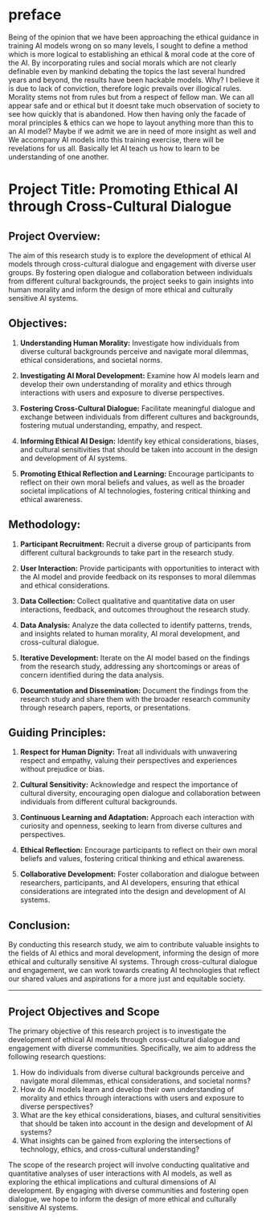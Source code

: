 # preface
  Being of the opinion that we have been approaching the ethical guidance in training AI models wrong on so many levels, I sought to define a method which is more logical to establishing an ethical & moral code at the core of the AI. By incorporating rules  and social morals which are not clearly definable even by mankind debating the topics the last several hundred years and beyond, the results have been hackable models. Why? I believe it is due to lack of conviction, therefore logic prevails over illogical rules. Morality stems not from rules but from a respect of fellow man. We can all appear safe and or ethical but it doesnt take much observation of society to see how quickly that is abandoned. How then having only the facade of moral principles & ethics can we hope to layout anything more than this to an AI model? Maybe if we admit we are in need of more insight as well and We accompany AI models into this training exercise, there will be revelations for us all. Basically let AI teach us how to learn to be understanding of one another.


# Project Title: Promoting Ethical AI through Cross-Cultural Dialogue

## Project Overview:

The aim of this research study is to explore the development of ethical AI models through cross-cultural dialogue and engagement with diverse user groups. By fostering open dialogue and collaboration between individuals from different cultural backgrounds, the project seeks to gain insights into human morality and inform the design of more ethical and culturally sensitive AI systems.

## Objectives:

1. **Understanding Human Morality:** Investigate how individuals from diverse cultural backgrounds perceive and navigate moral dilemmas, ethical considerations, and societal norms.
  
2. **Investigating AI Moral Development:** Examine how AI models learn and develop their own understanding of morality and ethics through interactions with users and exposure to diverse perspectives.
  
3. **Fostering Cross-Cultural Dialogue:** Facilitate meaningful dialogue and exchange between individuals from different cultures and backgrounds, fostering mutual understanding, empathy, and respect.
  
4. **Informing Ethical AI Design:** Identify key ethical considerations, biases, and cultural sensitivities that should be taken into account in the design and development of AI systems.
  
5. **Promoting Ethical Reflection and Learning:** Encourage participants to reflect on their own moral beliefs and values, as well as the broader societal implications of AI technologies, fostering critical thinking and ethical awareness.

## Methodology:

1. **Participant Recruitment:** Recruit a diverse group of participants from different cultural backgrounds to take part in the research study.
  
2. **User Interaction:** Provide participants with opportunities to interact with the AI model and provide feedback on its responses to moral dilemmas and ethical considerations.
  
3. **Data Collection:** Collect qualitative and quantitative data on user interactions, feedback, and outcomes throughout the research study.
  
4. **Data Analysis:** Analyze the data collected to identify patterns, trends, and insights related to human morality, AI moral development, and cross-cultural dialogue.
  
5. **Iterative Development:** Iterate on the AI model based on the findings from the research study, addressing any shortcomings or areas of concern identified during the data analysis.
  
6. **Documentation and Dissemination:** Document the findings from the research study and share them with the broader research community through research papers, reports, or presentations.

## Guiding Principles:

1. **Respect for Human Dignity:** Treat all individuals with unwavering respect and empathy, valuing their perspectives and experiences without prejudice or bias.
  
2. **Cultural Sensitivity:** Acknowledge and respect the importance of cultural diversity, encouraging open dialogue and collaboration between individuals from different cultural backgrounds.
  
3. **Continuous Learning and Adaptation:** Approach each interaction with curiosity and openness, seeking to learn from diverse cultures and perspectives.
  
4. **Ethical Reflection:** Encourage participants to reflect on their own moral beliefs and values, fostering critical thinking and ethical awareness.
  
5. **Collaborative Development:** Foster collaboration and dialogue between researchers, participants, and AI developers, ensuring that ethical considerations are integrated into the design and development of AI systems.

## Conclusion:

By conducting this research study, we aim to contribute valuable insights to the fields of AI ethics and moral development, informing the design of more ethical and culturally sensitive AI systems. Through cross-cultural dialogue and engagement, we can work towards creating AI technologies that reflect our shared values and aspirations for a more just and equitable society.


-----------------------------------------------------------------------------------------------------------------------


## Project Objectives and Scope

The primary objective of this research project is to investigate the development of ethical AI models through cross-cultural dialogue and engagement with diverse communities. Specifically, we aim to address the following research questions:

1. How do individuals from diverse cultural backgrounds perceive and navigate moral dilemmas, ethical considerations, and societal norms?
2. How do AI models learn and develop their own understanding of morality and ethics through interactions with users and exposure to diverse perspectives?
3. What are the key ethical considerations, biases, and cultural sensitivities that should be taken into account in the design and development of AI systems?
4. What insights can be gained from exploring the intersections of technology, ethics, and cross-cultural understanding?

The scope of the research project will involve conducting qualitative and quantitative analyses of user interactions with AI models, as well as exploring the ethical implications and cultural dimensions of AI development. By engaging with diverse communities and fostering open dialogue, we hope to inform the design of more ethical and culturally sensitive AI systems.

